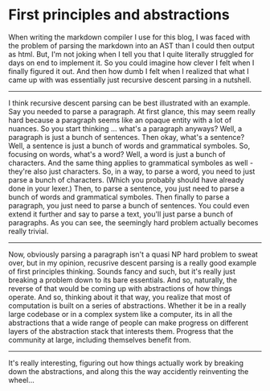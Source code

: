 # First principles and abstractions

When writing the markdown compiler I use for this blog, I was faced with the problem of 
parsing the markdown into an AST than I could then output as html. But, I'm not joking when I tell you 
that I quite literally struggled for days on end to 
implement it. So you could imagine how clever I felt when I finally figured it out. 
And then how dumb I felt when I realized that what I came up with was 
essentially just recursive descent parsing in a nutshell.

---

I think recursive descent parsing can be best illustrated with an example. 
Say you needed to parse a paragraph. 
At first glance, this may seem really hard because a paragraph seems like an opaque entity with a 
lot of nuances. So you start thinking ... what's a paragraph anyways? Well, a paragraph is just a 
bunch of sentences. Then okay, what's a sentence? Well, a sentence is just a bunch of words and 
grammatical symboles. So, focusing on words, what's a word? Well, a word is just a bunch of 
characters. And the same thing applies to grammatical symboles as well \- they're also just characters. 
So, in a way, to parse a word, you need to just parse a bunch of characters. 
\(Which you probably should have already done in your lexer.\) Then, to parse a sentence, 
you just need to parse a bunch of words and grammatical symboles. Then finally to parse a paragraph, 
you just need to parse a bunch of sentences. You could even extend it further and say to parse a 
text, you'll just parse a bunch of paragraphs. As you can see, the seemingly hard problem actually 
becomes really trivial.

---

Now, obviously parsing a paragraph isn't a quasi NP hard problem to sweat over, but 
in my opinion, recusrive descent parsing is a really good example 
of first principles thinking. Sounds fancy and such, 
but it's really just breaking a problem down to its bare essentials. 
And so, naturally, the reverse of 
that would be coming up with abstractions of how things operate. And so, thinking about it 
that way, you realize that most of computation is built on a series of abstractions. Whether it 
be in a really large codebase or in a complex system like a computer, its in all the abstractions 
that a wide range of people can make progress on different layers of the abstraction stack that 
interests them. Progress that the community at large, including themselves benefit from. 

---

It's really interesting, figuring out how things actually work by breaking down the 
abstractions, and along this the way accidently reinventing the wheel...
